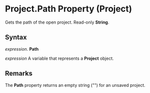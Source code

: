 
# Project.Path Property (Project)

Gets the path of the open project. Read-only  **String**.


## Syntax

 _expression_. **Path**

 _expression_ A variable that represents a **Project** object.


## Remarks

The  **Path** property returns an empty string ("") for an unsaved project.

